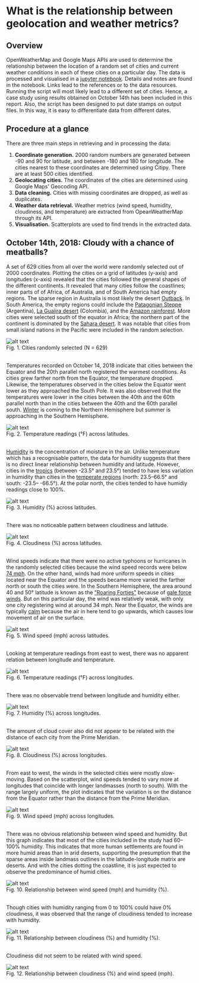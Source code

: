 # What is the relationship between geolocation and weather metrics?
## Overview
OpenWeatherMap and Google Maps APIs are used to determine the relationship between the location of a random set of cities and current weather conditions in each of these cities on a particular day. The data is processed and visualised in a [jupyter notebook](https://github.com/rochiecuevas/WeatherPy/blob/master/WeatherPy.ipynb). Details and notes are found in the notebook. Links lead to the references or to the data resources. Running the script will most likely lead to a different set of cities. Hence, a case study using results obtained on October 14th has been included in this report. Also, the script has been designed to put date stamps on output files. In this way, it is easy to differentiate data from different dates.

## Procedure at a glance
There are three main steps in retrieving and in processing the data:
1. __Coordinate generation.__ 2000 random numbers are generated between -90 and 90 for latitude, and between -180 and 180 for longitude. The cities nearest to these coordinates are determined using Citipy. There are at least 500 cities identified.
2. __Geolocating cities.__ The coordinates of the cities are determined using Google Maps' Geocoding API. 
3. __Data cleaning.__ Cities with missing coordinates are dropped, as well as duplicates.
4. __Weather data retrieval.__ Weather metrics (wind speed, humidity, cloudiness, and temperature) are extracted from OpeanWeatherMap through its API.
5. __Visualisation.__ Scatterplots are used to find trends in the extracted data.

## October 14th, 2018: Cloudy with a chance of meatballs?
A set of 629 cities from all over the world were randomly selected out of 2000 coordinates. Plotting the cities on a grid of latitudes (y-axis) and longitudes (x-axis) revealed that the cities followed the general shapes of the different continents. It revealed that many cities follow the coastlines; inner parts of of Africa, of Australia, and of South America had empty regions. The sparse region in Australia is most likely the desert [Outback](http://www.ga.gov.au/scientific-topics/national-location-information/landforms/deserts). In South America, the empty regions could include the [Patagonian Steppe](https://www.britannica.com/place/Patagonia-region-Argentina) (Argentina), [La Guajira desert](https://www.cnn.com/travel/article/colombia-desert-la-guajira/index.html) (Colombia), and the [Amazon rainforest](https://www.britannica.com/place/Amazon-Rainforest). More cities were selected south of the equator in Africa; the northern part of the continent is dominated by the [Sahara desert](https://www.livescience.com/23140-sahara-desert.html). It was notable that cities from small island nations in the Pacific were included in the random selection.

![alt text](https://github.com/rochiecuevas/WeatherPy/blob/master/Images/city_positions_20181014.png)<br>
Fig. 1. Cities randomly selected (N = 629)<br><br>

Temperatures recorded on October 14, 2018 indicate that cities between the Equator and the 20th parallel north registered the warmest conditions. As cities grew farther north from the Equator, the temperature dropped. Likewise, the temperatures observed in the cities below the Equator went lower as they approached the South Pole. It was also observed that the temperatures were lower in the cities between the 40th and the 60th parallel north than in the cities between the 40th and the 60th parallel south. [Winter](https://sciencing.com/differences-between-northern-southern-hemisphere-8260091.html) is coming to the Northern Hemisphere but summer is approaching in the Southern Hemisphere.

![alt text](https://github.com/rochiecuevas/WeatherPy/blob/master/Images/lat_temp_20181014.png)<br>
Fig. 2. Temperature readings (°F) across latitudes.<br><br>

[Humidity](https://www.nationalgeographic.org/encyclopedia/humidity/) is the concentration of moisture in the air. Unlike temperature which has a recognisable pattern, the data for humidity suggests that there is no direct linear relationship between humidity and latitude. However, cities in the [tropics](https://www.nationalgeographic.org/encyclopedia/tropics/) (between -23.5° and 23.5°) tended to have less variation in humidity than cities in the [temperate regions](http://www.polaris.iastate.edu/NorthStar/Unit5/unit5_sub1.htm) (north: 23.5–66.5° and south: -23.5– -66.5°). At the polar north, the cities tended to have humidiy readings close to 100%. 

![alt text](https://github.com/rochiecuevas/WeatherPy/blob/master/Images/lat_hum_20181014.png)<br>
Fig. 3. Humidity (%) across latitudes.<br><br>

There was no noticeable pattern between cloudiness and latitude. 

![alt text](https://github.com/rochiecuevas/WeatherPy/blob/master/Images/lat_cloud_20181014.png)<br>
Fig. 4. Cloudiness (%) across latitudes.<br><br>

Wind speeds indicate that there were no active typhoons or hurricanes in the randomly selected cities because the wind speed records were below [74 mph](https://www.nhc.noaa.gov/aboutsshws.php). On the other hand, winds had more uniform speeds in cities located near the Equator and the speeds became more varied the farther north or south the cities were. In the Southern Hemisphere, the area around 40 and 50° latitude is known as the ["Roaring Forties"](https://oceanservice.noaa.gov/facts/roaring-forties.html) because of [gale force winds](https://en.wikipedia.org/wiki/Gale). But on this particular day, the wind was relatively weak, with only one city registering wind at around 34 mph. Near the Equator, the winds are typically [calm](https://oceanservice.noaa.gov/facts/doldrums.html) because the air in here tend to go upwards, which causes low movement of air on the surface.

![alt text](https://github.com/rochiecuevas/WeatherPy/blob/master/Images/lat_wind_20181014.png)<br>
Fig. 5. Wind speed (mph) across latitudes.<br><br>

Looking at temperature readings from east to west, there was no apparent relation between longitude and temperature.

![alt text](https://github.com/rochiecuevas/WeatherPy/blob/master/Images/long_temp_20181014.png)<br>
Fig. 6. Temperature readings (°F) across longitudes.<br><br>

There was no observable trend between longitude and humidity either.

![alt text](https://github.com/rochiecuevas/WeatherPy/blob/master/Images/long_hum_20181014.png)<br>
Fig. 7. Humidity (%) across longitudes.<br><br>

The amount of cloud cover also did not appear to be related with the distance of each city from the Prime Meridian.

![alt text](https://github.com/rochiecuevas/WeatherPy/blob/master/Images/long_cloud_20181014.png)<br>
Fig. 8. Cloudiness (%) across longitudes.<br><br>

From east to west, the winds in the selected cities were mostly slow-moving. Based on the scatterplot, wind speeds tended to vary more at longitudes that coincide with longer landmasses (north to south). With the range largely uniform, the plot indicates that the variation is on the distance from the Equator rather than the distance from the Prime Meridian.  

![alt text](https://github.com/rochiecuevas/WeatherPy/blob/master/Images/long_wind_20181014.png)<br>
Fig. 9. Wind speed (mph) across longitudes.<br><br>

There was no obvious relationship between wind speed and humidity. But this graph indicates that most of the cities included in the study had 60–100% humidity. This indicates that more human settlements are found in more humid areas than in arid deserts, supporting the presumption that the sparse areas inside landmass outlines in the latitude-longitude matrix are deserts. And with the cities dotting the coastline, it is just expected to observe the predominance of humid cities.

![alt text](https://github.com/rochiecuevas/WeatherPy/blob/master/Images/hum_wind_20181014.png)<br>
Fig. 10. Relationship between wind speed (mph) and humidity (%). <br><br>

Though cities with humidity ranging from 0 to 100% could have 0% cloudiness, it was observed that the range of cloudiness tended to increase with humidity. 

![alt text](https://github.com/rochiecuevas/WeatherPy/blob/master/Images/hum_cloud_20181014.png)<br>
Fig. 11. Relationship between cloudiness (%) and humidity (%).<br><br>

Cloudiness did not seem to be related with wind speed.

![alt text](https://github.com/rochiecuevas/WeatherPy/blob/master/Images/cloud_wind_20181014.png)<br>
Fig. 12. Relationship between cloudiness (%) and wind speed (mph).<br><br>

